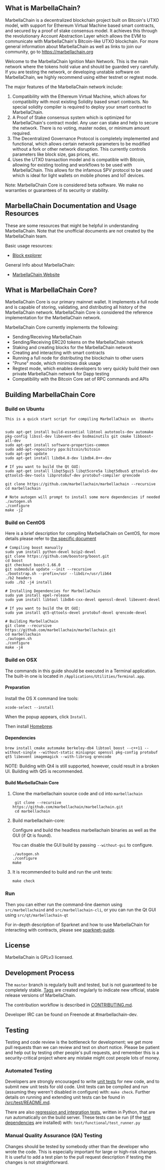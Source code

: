 What is MarbellaChain?
-------------

MarbellaChain is a decentralized blockchain project built on Bitcoin's UTXO model, with support for Ethereum Virtual Machine based smart contracts, and secured by a proof of stake consensus model. It achieves this through the revolutionary Account Abstraction Layer which allows the EVM to communicate with MarbellaChain's Bitcoin-like UTXO blockchain. For more general information about MarbellaChain as well as links to join our community, go to https://marbellachain.org

Welcome to the MarbellaChain Ignition Main Network. This is the main network where the tokens hold value and should be guarded very carefully. If you are testing the network, or developing unstable software on MarbellaChain, we highly recommend using either testnet or regtest mode. 

The major features of the MarbellaChain network include:

1. Compatibility with the Ethereum Virtual Machine, which allows for compatibility with most existing Solidity based smart contracts. No special solidity compiler is required to deploy your smart contract to MarbellaChain. 
2. A Proof of Stake consensus system which is optimized for MarbellaChain's contract model. Any user can stake and help to secure the network. There is no voting, master nodes, or minimum amount required.
3. The Decentralized Governance Protocol is completely implemented and functional, which allows certain network parameters to be modified without a fork or other network disruption. This currently controls parameters like block size, gas prices, etc. 
4. Uses the UTXO transaction model and is compatible with Bitcoin, allowing for existing tooling and workflows to be used with MarbellaChain. This allows for the infamous SPV protocol to be used which is ideal for light wallets on mobile phones and IoT devices.

Note: MarbellaChain Core is considered beta software. We make no warranties or guarantees of its security or stability.

MarbellaChain Documentation and Usage Resources
---------------

These are some resources that might be helpful in understanding MarbellaChain. Note that the unofficial documents are not created by the MarbellaChain team.

Basic usage resources:

* [Block explorer](https://explorer.marbellachain.org)

General Info about MarbellaChain:

* [MarbellaChain Website](https://marbellachain.org/)

What is MarbellaChain Core?
------------------

MarbellaChain Core is our primary mainnet wallet. It implements a full node and is capable of storing, validating, and distributing all history of the MarbellaChain network. MarbellaChain Core is considered the reference implementation for the MarbellaChain network. 

MarbellaChain Core currently implements the following:

* Sending/Receiving MarbellaChain
* Sending/Receiving ERC20 tokens on the MarbellaChain network
* Staking and creating blocks for the MarbellaChain network
* Creating and interacting with smart contracts
* Running a full node for distributing the blockchain to other users
* "Prune" mode, which minimizes disk usage
* Regtest mode, which enables developers to very quickly build their own private MarbellaChain network for Dapp testing
* Compatibility with the Bitcoin Core set of RPC commands and APIs

Building MarbellaChain Core
----------

### Build on Ubuntu

    This is a quick start script for compiling MarbellaChain on  Ubuntu


    sudo apt-get install build-essential libtool autotools-dev automake pkg-config libssl-dev libevent-dev bsdmainutils git cmake libboost-all-dev
    sudo apt-get install software-properties-common
    sudo add-apt-repository ppa:bitcoin/bitcoin
    sudo apt-get update
    sudo apt-get install libdb4.8-dev libdb4.8++-dev

    # If you want to build the Qt GUI:
    sudo apt-get install libqt5gui5 libqt5core5a libqt5dbus5 qttools5-dev qttools5-dev-tools libprotobuf-dev protobuf-compiler qrencode

    git clone https://github.com/marbellachain/marbellachain --recursive
    cd marbellachain

    # Note autogen will prompt to install some more dependencies if needed
    ./autogen.sh
    ./configure 
    make -j2
    
### Build on CentOS

Here is a brief description for compiling MarbellaChain on CentOS, for more details please refer to [the specific document](https://github.com/marbellachain/marbellachain/blob/master/doc/build-unix.md)

    # Compiling boost manually
    sudo yum install python-devel bzip2-devel
    git clone https://github.com/boostorg/boost.git
    cd boost
    git checkout boost-1.66.0
    git submodule update --init --recursive
    ./bootstrap.sh --prefix=/usr --libdir=/usr/lib64
    ./b2 headers
    sudo ./b2 -j4 install
    
    # Installing Dependencies for MarbellaChain
    sudo yum install epel-release
    sudo yum install libtool libdb4-cxx-devel openssl-devel libevent-devel
    
    # If you want to build the Qt GUI:
    sudo yum install qt5-qttools-devel protobuf-devel qrencode-devel
    
    # Building MarbellaChain
    git clone --recursive https://github.com/marbellachain/marbellachain.git
    cd marbellachain
    ./autogen.sh
    ./configure
    make -j4

### Build on OSX

The commands in this guide should be executed in a Terminal application.
The built-in one is located in `/Applications/Utilities/Terminal.app`.

#### Preparation

Install the OS X command line tools:

`xcode-select --install`

When the popup appears, click `Install`.

Then install [Homebrew](https://brew.sh).

#### Dependencies

    brew install cmake automake berkeley-db4 libtool boost --c++11 --without-single --without-static miniupnpc openssl pkg-config protobuf qt5 libevent imagemagick --with-librsvg qrencode

NOTE: Building with Qt4 is still supported, however, could result in a broken UI. Building with Qt5 is recommended.

#### Build MarbellaChain Core

1. Clone the marbellachain source code and cd into `marbellachain`

        git clone --recursive https://github.com/marbellachain/marbellachain.git
        cd marbellachain

2.  Build marbellachain-core:

    Configure and build the headless marbellachain binaries as well as the GUI (if Qt is found).

    You can disable the GUI build by passing `--without-gui` to configure.

        ./autogen.sh
        ./configure
        make

3.  It is recommended to build and run the unit tests:

        make check

### Run

Then you can either run the command-line daemon using `src/marbellachaind` and `src/marbellachain-cli`, or you can run the Qt GUI using `src/qt/marbellachain-qt`

For in-depth description of Sparknet and how to use MarbellaChain for interacting with contracts, please see [sparknet-guide](doc/sparknet-guide.md).

License
-------

MarbellaChain is GPLv3 licensed.


Development Process
-------------------

The `master` branch is regularly built and tested, but is not guaranteed to be
completely stable. [Tags](https://github.com/marbellachain/marbellachain/tags) are created
regularly to indicate new official, stable release versions of MarbellaChain.

The contribution workflow is described in [CONTRIBUTING.md](CONTRIBUTING.md).

Developer IRC can be found on Freenode at #marbellachain-dev.


Testing
-------

Testing and code review is the bottleneck for development; we get more pull
requests than we can review and test on short notice. Please be patient and help out by testing
other people's pull requests, and remember this is a security-critical project where any mistake might cost people
lots of money.

### Automated Testing

Developers are strongly encouraged to write [unit tests](src/test/README.md) for new code, and to
submit new unit tests for old code. Unit tests can be compiled and run
(assuming they weren't disabled in configure) with: `make check`. Further details on running
and extending unit tests can be found in [/src/test/README.md](/src/test/README.md).

There are also [regression and integration tests](/test), written
in Python, that are run automatically on the build server.
These tests can be run (if the [test dependencies](/test) are installed) with: `test/functional/test_runner.py`

### Manual Quality Assurance (QA) Testing

Changes should be tested by somebody other than the developer who wrote the
code. This is especially important for large or high-risk changes. It is useful
to add a test plan to the pull request description if testing the changes is
not straightforward.